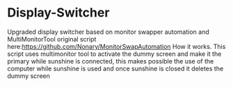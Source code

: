 # Display-Switcher
Upgraded display switcher based on  monitor swapper automation and MultiMonitorTool
original script here:https://github.com/Nonary/MonitorSwapAutomation
How it works.
This script uses multimonitor tool to activate the dummy screen and make it the primary while sunshine is connected, this makes possible the use of the computer while sunshine is used and once sunshine is closed it deletes the dummy screen
